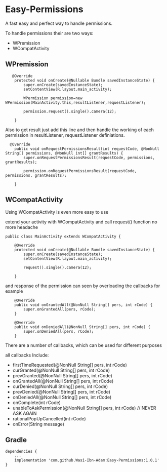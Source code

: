 Easy-Permissions
===============

A fast easy and perfect way to handle permissions. 

To handle permissions their are two ways:

*   WPremission
*   WCompatActivity

WPremission
-----------
```
   @Override
    protected void onCreate(@Nullable Bundle savedInstanceState) {
        super.onCreate(savedInstanceState);
        setContentView(R.layout.main_activity);
       
        WPermission permission=new WPermission(MainActivity.this,resultListener,requestListener);
        
        permission.request().single().camera(12);

    }
```
 Also to get result just add this line and then handle the working of each permission in resultListener, requestListener definiations.
```
  @Override
    public void onRequestPermissionsResult(int requestCode, @NonNull String[] permissions, @NonNull int[] grantResults) {
        super.onRequestPermissionsResult(requestCode, permissions, grantResults);
        
        permission.onRequestPermissionsResult(requestCode, permissions, grantResults);
        
    }
``` 

WCompatActivity
---------------
Using WCompatActivity is even more easy to use

extend your activity with WCompatActivity and call request() function no more headache 

```
public class MainActivity extends WCompatActivity {

    @Override
    protected void onCreate(@Nullable Bundle savedInstanceState) {
        super.onCreate(savedInstanceState);
        setContentView(R.layout.main_activity);
        
        request().single().camera(12);
        
    }
```

and response of the permission can seen by overloading the callbacks for example
```
    @Override
    public void onGrantedAll(@NonNull String[] pers, int rCode) {
        super.onGrantedAll(pers, rCode);
    }

    @Override
    public void onDeniedAll(@NonNull String[] pers, int rCode) {
        super.onDeniedAll(pers, rCode);
    }
```

There are a number of callbacks, which can be used for different purposes 

all callbacks Include:

*  firstTimeRequested(@NonNull String[] pers, int rCode)
*  curGranted(@NonNull String[] pers, int rCode)
*  prevGranted(@NonNull String[] pers, int rCode)
*  onGrantedAll(@NonNull String[] pers, int rCode)
*  curDenied(@NonNull String[] pers, int rCode)
*  prevDenied(@NonNull String[] pers, int rCode)
*  onDeniedAll(@NonNull String[] pers, int rCode)
*  onComplete(int rCode)
*  unableToAskPermission(@NonNull String[] pers, int rCode)  // NEVER ASK AGAIN
*  rationalPopUpCancelled(int rCode)
*  onError(String message)

Gradle
------
```
dependencies {
    ...
    implementation 'com.github.Wasi-Ibn-Adam:Easy-Permissions:1.0.1'
}
```


